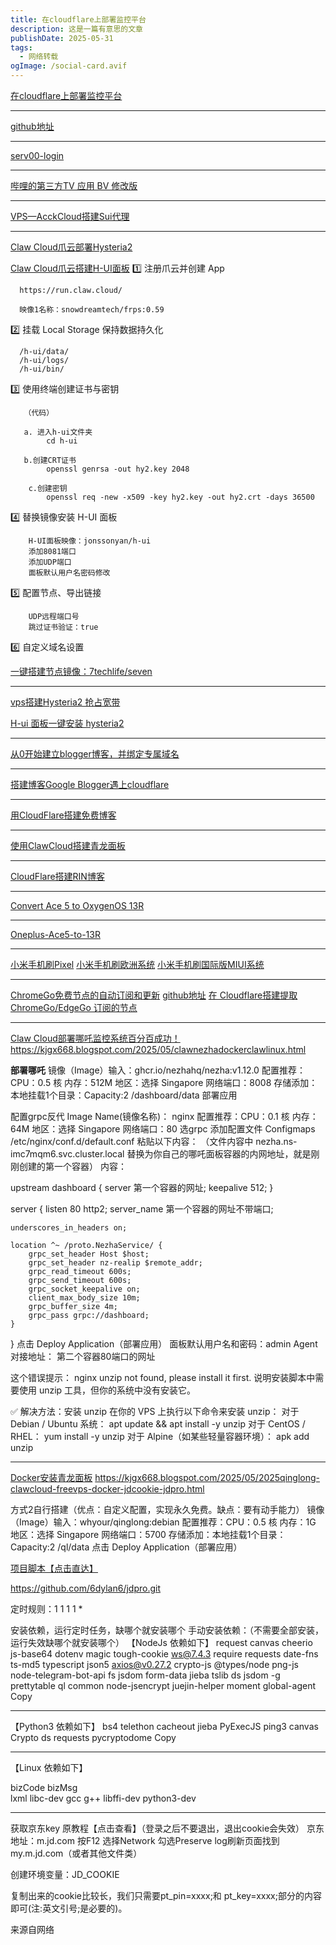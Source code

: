 ```yaml
---
title: 在cloudflare上部署监控平台
description: 这是一篇有意思的文章
publishDate: 2025-05-31
tags:
  - 网络转载
ogImage: /social-card.avif
---
```

[在cloudflare上部署监控平台](https://www.youtube.com/watch?v=jisEpcqDego "在cloudflare上部署监控平台")

- - -

[github地址](https://github.com/zaunist/xugou "github地址")

- - -

[serv00-login](https://github.com/WowYiJiu/serv00-login "serv00-login")

- - -

[哔哩的第三方TV 应用 BV 修改版](https://github.com/Frost819/bv "哔哩哔哩 的第三方 Android TV 应用 BV 的个人修改版")

- - -

[VPS—AcckCloud搭建Sui代理](https://www.youtube.com/watch?v=NUyJe0w59io "VPS—AcckCloud搭建Sui代理")

- - -

[Claw Cloud爪云部署Hysteria2](https://www.youtube.com/watch?v=WSlXh8vz2I4 "Claw Cloud爪云部署Hysteria2")

[Claw Cloud爪云搭建H-UI面板](https://www.youtube.com/watch?v=lr4Ory3MtQM "Claw Cloud爪云搭建H-UI面板")
1️⃣ 注册爪云并创建 App

```
  https://run.claw.cloud/

  映像1名称：snowdreamtech/frps:0.59
```

2️⃣ 挂载 Local Storage 保持数据持久化

```
  /h-ui/data/
  /h-ui/logs/
  /h-ui/bin/
```

3️⃣ 使用终端创建证书与密钥

```
   （代码）

   a. 进入h-ui文件夹
        cd h-ui

   b.创建CRT证书
        openssl genrsa -out hy2.key 2048

    c.创建密钥
        openssl req -new -x509 -key hy2.key -out hy2.crt -days 36500
```

4️⃣ 替换镜像安装 H-UI 面板

```
    H-UI面板映像：jonssonyan/h-ui
    添加8081端口
    添加UDP端口
    面板默认用户名密码修改
```

5️⃣ 配置节点、导出链接

```
    UDP远程端口号
    跳过证书验证：true
```

6️⃣ 自定义域名设置

[一键搭建节点镜像：7techlife/seven](https://www.youtube.com/watch?v=feVB38bQqLM "一键搭建节点镜像：7techlife/seven")

- - -

[vps搭建Hysteria2 抢占宽带](https://www.youtube.com/watch?v=ttqOSrIlL48&t=13s "vps搭建Hysteria2 抢占宽带")

[H-ui 面板一键安装 hysteria2](https://www.youtube.com/watch?v=cQ6rJgkLSlk)

- - -

[从0开始建立blogger博客，并绑定专属域名](https://www.youtube.com/watch?v=exZxPjH7oKc "从0开始建立自己的blogger博客，并绑定自己的专属域名")

- - -

[搭建博客Google Blogger遇上cloudflare](https://www.youtube.com/watch?v=f_x8ZZpZeUE "搭建博客Google Blogger遇上cloudflare")

- - -

[用CloudFlare搭建免费博客](https://www.youtube.com/watch?v=fU9TQ06aGhw&t=469s "用CloudFlare搭建免费博客")

- - -

[使用ClawCloud搭建青龙面板](https://www.youtube.com/watch?v=wbzvWZydJpA "使用ClawCloud搭建青龙面板")

- - -

[CloudFlare搭建RIN博客](https://www.youtube.com/watch?v=Zij4EcehANk&t=3s "CloudFlare搭建RIN博客")

- - -

[Convert Ace 5 to OxygenOS 13R](https://www.youtube.com/watch?v=Y7dY0iRZ0x0 "Convert Ace 5 to OxygenOS 13R")

- - -

[Oneplus-Ace5-to-13R](https://github.com/kinginu/Oneplus-Ace5-to-13R "Oneplus-Ace5-to-13R")

- - -

[小米手机刷Pixel](https://www.youtube.com/watch?v=9ZoTWkjMcpg "小米手机刷Pixel")
[小米手机刷欧洲系统](https://www.youtube.com/watch?v=cAb2dmHwzMs "小米手机刷欧洲系统")
[小米手机刷国际版MIUI系统](https://www.youtube.com/watch?v=tibiujxNTfE "小米手机刷国际版MIUI系统")

- - -

[ChromeGo免费节点的自动订阅和更新](https://www.youtube.com/watch?v=L8BPhUPfdbg "ChromeGo免费节点的自动订阅和更新")
[github地址](https://github.com/shiteThings/extractNodes/blob/main/index.js "github地址")
[在 Cloudflare搭建提取 ChromeGo/EdgeGo 订阅的节点](https://github.com/FFLLZZ/chromego_to_sub "在 Cloudflare搭建提取 ChromeGo/EdgeGo 订阅的节点")

- - -

[Claw Cloud部署哪吒监控系统百分百成功！](https://www.youtube.com/watch?v=3UJ-CBW70N4 "Claw Cloud部署哪吒监控系统百分百成功！")
https://kjgx668.blogspot.com/2025/05/clawnezhadockerclawlinux.html

**部署哪吒**
镜像（Image）输入：ghcr.io/nezhahq/nezha:v1.12.0
配置推荐：CPU：0.5 核 内存：512M 地区：选择 Singapore
网络端口：8008
存储添加：本地挂载1个目录：Capacity:2
/dashboard/data
部署应用

配置grpc反代
Image Name(镜像名称)： nginx
配置推荐：CPU：0.1 核 内存：64M 地区：选择 Singapore
网络端口：80  选grpc
添加配置文件 Configmaps
/etc/nginx/conf.d/default.conf
粘贴以下内容：
（文件内容中 nezha.ns-imc7mqm6.svc.cluster.local 替换为你自己的哪吒面板容器的内网地址，就是刚刚创建的第一个容器）
内容：

upstream dashboard {
    server 第一个容器的网址;
    keepalive 512;
}

server {
    listen 80 http2;
    server_name 第一个容器的网址不带端口;

```
underscores_in_headers on;

location ^~ /proto.NezhaService/ {
    grpc_set_header Host $host;
    grpc_set_header nz-realip $remote_addr;
    grpc_read_timeout 600s;
    grpc_send_timeout 600s;
    grpc_socket_keepalive on;
    client_max_body_size 10m;
    grpc_buffer_size 4m;
    grpc_pass grpc://dashboard;
}
```

}
点击 Deploy Application（部署应用）
面板默认用户名和密码：admin
Agent对接地址： 第二个容器80端口的网址

这个错误提示：
nginx
unzip not found, please install it first.
说明安装脚本中需要使用 unzip 工具，但你的系统中没有安装它。

✅ 解决方法：安装 unzip
在你的 VPS 上执行以下命令来安装 unzip：
对于 Debian / Ubuntu 系统：
apt update && apt install -y unzip
对于 CentOS / RHEL：
yum install -y unzip
对于 Alpine（如某些轻量容器环境）：
apk add unzip

- - -

[Docker安装青龙面板](https://www.youtube.com/watch?v=xOb6dSuPdcA "Docker安装青龙面板")
https://kjgx668.blogspot.com/2025/05/2025qinglong-clawcloud-freevps-docker-jdcookie-jdpro.html

方式2自行搭建（优点：自定义配置，实现永久免费。缺点：要有动手能力）
镜像（Image）输入：whyour/qinglong:debian
配置推荐：CPU：0.5 核 内存：1G 地区：选择 Singapore
网络端口：5700 
存储添加：本地挂载1个目录：
Capacity:2
/ql/data
点击 Deploy Application（部署应用）

[项目脚本【点击直达】](https://github.com/6dylan6/jdpro "项目脚本【点击直达】")

https://github.com/6dylan6/jdpro.git 

定时规则：1 1 1 1 *

安装依赖，运行定时任务，缺哪个就安装哪个
手动安装依赖：（不需要全部安装，运行失效缺哪个就安装哪个）
【NodeJs 依赖如下】
request
canvas
cheerio
js-base64
dotenv
magic
tough-cookie
ws@7.4.3
require
requests
date-fns
ts-md5
typescript
json5
axios@v0.27.2
crypto-js
@types/node
png-js
node-telegram-bot-api
fs
jsdom
form-data
jieba
tslib
ds
jsdom -g
prettytable
ql
common
node-jsencrypt
juejin-helper
moment
global-agent
Copy

- - -

【Python3 依赖如下】
bs4
telethon
cacheout
jieba
PyExecJS
ping3
canvas
Crypto
ds
requests
pycryptodome
Copy

- - -

【Linux 依赖如下】

bizCode
bizMsg\
lxml
libc-dev
gcc
g++
libffi-dev
python3-dev

- - -

获取京东key
原教程【点击查看】（登录之后不要退出，退出cookie会失效）
京东地址：m.jd.com 按F12 选择Network 勾选Preserve log刷新页面找到my.m.jd.com（或者其他文件类）

创建环境变量：JD_COOKIE

复制出来的cookie比较长，我们只需要pt_pin=xxxx;和 pt_key=xxxx;部分的内容即可(注:英文引号;是必要的)。

来源自网络
